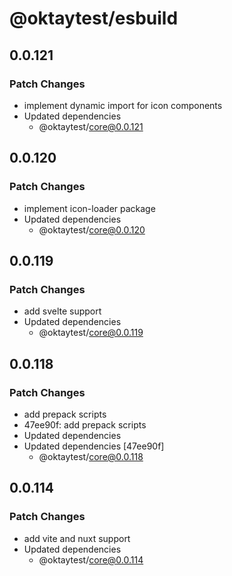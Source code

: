 # @oktaytest/esbuild

## 0.0.121

### Patch Changes

- implement dynamic import for icon components
- Updated dependencies
  - @oktaytest/core@0.0.121

## 0.0.120

### Patch Changes

- implement icon-loader package
- Updated dependencies
  - @oktaytest/core@0.0.120

## 0.0.119

### Patch Changes

- add svelte support
- Updated dependencies
  - @oktaytest/core@0.0.119

## 0.0.118

### Patch Changes

- add prepack scripts
- 47ee90f: add prepack scripts
- Updated dependencies
- Updated dependencies [47ee90f]
  - @oktaytest/core@0.0.118

## 0.0.114

### Patch Changes

- add vite and nuxt support
- Updated dependencies
  - @oktaytest/core@0.0.114
